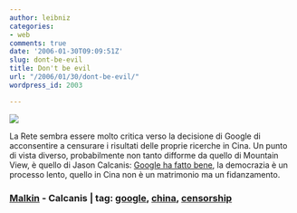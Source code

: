 ```yaml
---
author: leibniz
categories:
- web
comments: true
date: '2006-01-30T09:09:51Z'
slug: dont-be-evil
title: Don't be evil
url: "/2006/01/30/dont-be-evil/"
wordpress_id: 2003

---
```

![](https://media.michellemalkin.com/images/googtank2.jpg)

La Rete sembra essere molto critica verso la decisione di Google di acconsentire a censurare i risultati delle proprie ricerche in Cina. Un punto di vista diverso, probabilmente non tanto difforme da quello di Mountain View, è quello di Jason Calcanis: [Google ha fatto bene](https://www.calacanis.com/2006/01/28/why-google-made-the-right-choice-in-china/), la democrazia è un processo lento, quello in Cina non è un matrimonio ma un fidanzamento.


### [Malkin](https://michellemalkin.com/archives/004394.htm) - Calcanis | tag: [google](https://www.technorati.com/tags/google), [china](https://www.technorati.com/tags/china), [censorship](https://www.technorati.com/tags/censorship)
